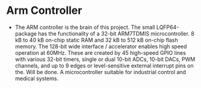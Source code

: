 # Arm Controller
* The ARM controller is the brain of this project. The small LQFP64-package has the functionality of a 32-bit ARM7TDMIS microcontroller. 8 kB to 40 kB on-chip static RAM and 32 kB to 
 512 kB on-chip flash memory. The 128-bit wide  interface / accelerator enables high speed operation at 60MHz. These are created by 45 high-speed GPIO lines with various 32-bit timers, single or dual 10-bit ADCs, 10-bit DACs, PWM channels, and  up to 9 edges or level-sensitive external interrupt pins on the. Will be done. A microcontroller suitable for industrial control and medical systems.
